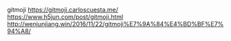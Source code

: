 gitmoji
https://gitmoji.carloscuesta.me/
https://www.h5jun.com/post/gitmoji.html
http://wenjunjiang.win/2016/11/22/gitmoji%E7%9A%84%E4%BD%BF%E7%94%A8/